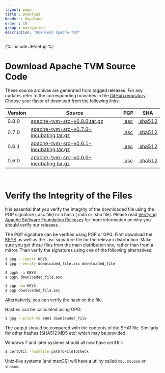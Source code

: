 ```yaml
---
layout: page
title : Download
header : Download
order : 10
group : navigation
description: "Download Apache TVM"
---
```


{% include JB/setup %}

# Download Apache TVM Source Code

These source archives are generated from tagged releases.
For any updates refer to the corresponding branches in the [GitHub repository](https://github.com/apache/tvm/).
Choose your flavor of download from the following links:

| Version | Source | PGP | SHA |
| ------- | ------ | --- | --- |
| 0.8.0   | [apache-tvm-src-v0.8.0.tar.gz](https://dist.apache.org/repos/dist/release/tvm/tvm-v0.8.0/apache-tvm-src-v0.8.0.tar.gz) | [.asc](https://dist.apache.org/repos/dist/release/tvm/tvm-v0.8.0/apache-tvm-src-v0.8.0.tar.gz.asc) | [.sha512](https://dist.apache.org/repos/dist/release/tvm/tvm-v0.8.0/apache-tvm-src-v0.8.0.tar.gz.sha512) |
| 0.7.0   | [apache-tvm-src-v0.7.0-incubating.tar.gz](https://dist.apache.org/repos/dist/release/tvm/tvm-v0.7.0/apache-tvm-src-v0.7.0-incubating.tar.gz) | [.asc](https://dist.apache.org/repos/dist/release/tvm/tvm-v0.7.0/apache-tvm-src-v0.7.0-incubating.tar.gz.asc) | [.sha512](https://dist.apache.org/repos/dist/release/tvm/tvm-v0.7.0/apache-tvm-src-v0.7.0-incubating.tar.gz.sha512) |
| 0.6.1   | [apache-tvm-src-v0.6.1-incubating.tar.gz](https://dist.apache.org/repos/dist/release/tvm/tvm-v0.6.1/apache-tvm-src-v0.6.1-incubating.tar.gz) | [.asc](https://dist.apache.org/repos/dist/release/tvm/tvm-v0.6.1/apache-tvm-src-v0.6.1-incubating.tar.gz.asc) | [.sha512](https://dist.apache.org/repos/dist/release/tvm/tvm-v0.6.1/apache-tvm-src-v0.6.1-incubating.tar.gz.sha512) |
| 0.6.0   | [apache-tvm-src-v0.6.0-incubating.tar.gz](https://dist.apache.org/repos/dist/release/tvm/tvm-v0.6.0/apache-tvm-src-v0.6.0-incubating.tar.gz) | [.asc](https://dist.apache.org/repos/dist/release/tvm/tvm-v0.6.0/apache-tvm-src-v0.6.0-incubating.tar.gz.asc) | [.sha512](https://dist.apache.org/repos/dist/release/tvm/tvm-v0.6.0/apache-tvm-src-v0.6.0-incubating.tar.gz.sha512) |


<br>

# Verify the Integrity of the Files

It is essential that you verify the integrity of the downloaded file using the PGP signature (.asc file) or a hash (.md5 or .sha file). Please read [Verifying Apache Software Foundation Releases](https://www.apache.org/info/verification.html) for more information on why you should verify our releases.

The PGP signature can be verified using PGP or GPG. First download the [KEYS](https://downloads.apache.org/tvm/KEYS) as well as the .asc signature file for the relevant distribution. Make sure you get these files from the main distribution site, rather than from a mirror. Then verify the signatures using one of the following alternatives:

```bash
$ gpg --import KEYS
$ gpg --verify downloaded_file.asc downloaded_file
```

```bash
$ pgpk -a KEYS
$ pgpv downloaded_file.asc
```

```bash
$ pgp -ka KEYS
$ pgp downloaded_file.asc
```

Alternatively, you can verify the hash on the file.

Hashes can be calculated using GPG:

```bash
$ gpg --print-md SHA1 downloaded_file
```

The output should be compared with the contents of the SHA1 file. Similarly for other hashes (SHA512 MD5 etc) which may be provided.

Windows 7 and later systems should all now have certUtil:

```bash
$ certUtil -hashfile pathToFileToCheck
```

Unix-like systems (and macOS) will have a utility called `md5`, `md5sum` or `shasum`.
